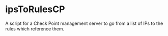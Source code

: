 # ipsToRulesCP
A script for a Check Point management server to go from a list of IPs to the rules which reference them.
